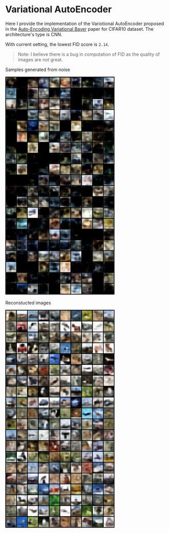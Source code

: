 # Variational AutoEncoder

Here I provide the implementation of the Variotional AutoEncoder proposed in the [Auto-Encoding Variational Bayer](https://arxiv.org/abs/1312.6114) paper for CIFAR10 dataset. The architecture's type is CNN.

With current setting, the lowest FID score is `2.14`. 

> Note: I believe there is a bug in computation of FID as the quality of images are not great.

Samples generated from noise

![Samples generated from noise](examples/sampled_fake_images.png)

Reconstucted images

![Reconstructed images](examples/reconstructed_fake_images.png)